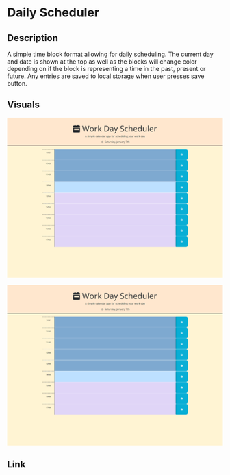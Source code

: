 # Daily Scheduler 

## Description

A simple time block format allowing for daily scheduling. The current day and date is shown at the top as well as the blocks will change color depending on if the block is representing a time in the past, present or future. Any entries are saved to local storage when user presses save button.
## Visuals

![Screenshot](./images/ScreenshotOne.png)

![Screenshot](./images/ScreenshotTwo%20.png)

## Link
